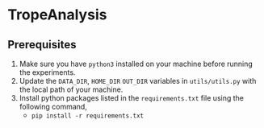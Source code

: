 # TropeAnalysis

## Prerequisites
1. Make sure you have `python3` installed on your machine before running the experiments.
2. Update the `DATA_DIR`, `HOME_DIR` `OUT_DIR` variables in `utils/utils.py` with the local path of your machine.
3. Install python packages listed in the `requirements.txt` file using the following command,
    * ```pip install -r requirements.txt```
